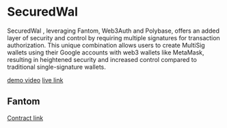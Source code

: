 # SecuredWal

SecuredWal , leveraging Fantom, Web3Auth and Polybase, offers an added layer of security and control by requiring multiple signatures for transaction authorization. This unique combination allows users to create MultiSig wallets using their Google accounts with web3 wallets like MetaMask, resulting in heightened security and increased control compared to traditional single-signature wallets.

[demo video](https://www.loom.com/share/55710bc23bc448e6bbbbf2bc4570ecf9?sid=bb4d46f0-5fcf-4a0f-aa53-a4fac70a6402)
[live link](https://secure-wal.vercel.app/)

## Fantom

[Contract link](https://testnet.ftmscan.com/address/0xe9f35F8C12B10b497D2193398805e5D8Cab1f8E2)
